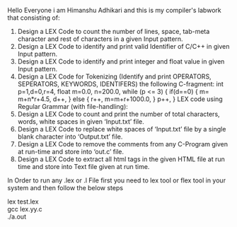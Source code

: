 Hello Everyone i am Himanshu Adhikari  and this is my compiler's labwork that consisting of:
1.	Design a LEX Code to count the number of lines, space, tab-meta character and rest of characters in a given Input pattern. 
2.	Design a LEX Code to identify and print valid Identifier of C/C++ in given Input pattern. 
3.	Design a LEX Code to identify and print integer and float value in given Input pattern.
4.	Design a LEX Code for Tokenizing (Identify and print OPERATORS, SEPERATORS, KEYWORDS, IDENTIFERS) the following C-fragment:
int p=1,d=0,r=4,
float m=0.0, n=200.0,
while (p <= 3)
{ if(d==0)
{ m= m+n*r+4.5, d++,  }
else
{ r++, m=m+r+1000.0,  }
	p++,  }
LEX code using Regular Grammar (with file-handling):
5.	Design a LEX Code to count and print the number of total characters, words, white spaces in given ‘Input.txt’ file.
6.	Design a LEX Code to replace white spaces of ‘Input.txt’ file by a single blank character into ‘Output.txt’ file.
7.	Design a LEX Code to remove the comments from any C-Program given at run-time and store into ‘out.c’ file.
8.	Design a LEX Code to extract all html tags in the given HTML file at run time and store into Text file given at run time.


In Order to run any .lex or .l File 
first you need to lex tool or flex tool in your system and then follow the below steps

lex test.lex                      
gcc lex.yy.c     
./a.out

